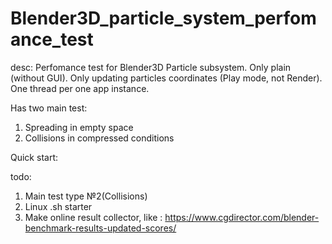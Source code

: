 # Blender3D_particle_system_perfomance_test
desc:
Perfomance test for Blender3D Particle subsystem.
Only plain (without GUI).
Only updating particles coordinates (Play mode, not Render).
One thread per one app instance.

Has two main test:
1. Spreading in empty space
2. Collisions in compressed conditions

Quick start:


todo:
1. Main test type №2(Collisions)
2. Linux .sh starter
3. Make online result collector, like : https://www.cgdirector.com/blender-benchmark-results-updated-scores/
